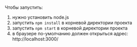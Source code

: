 Чтобы запустить:

1. нужно установить node.js
2. запустить `npm install` в корневой директории проекта
3. запустить `npm start` в корневой директории проекта
4. в браузере по-умолчанию должен открыться адрес: http://localhost:3000/